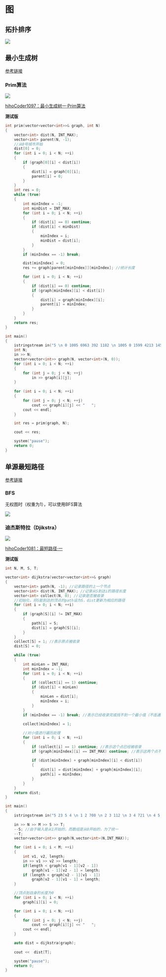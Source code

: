 # 图

## 拓扑排序

![](../../../pics/algorithms/拓扑排序.png)

## 最小生成树

[参考链接](https://www.youtube.com/watch?v=-E42M_yDWzI)

### Prim算法

![](../../../pics/algorithms/Prim算法.png)

[hihoCoder1097：最小生成树一·Prim算法](http://hihocoder.com/problemset/problem/1097)

**测试版**

```c++
int prim(vector<vector<int>>& graph, int N)
{
	vector<int> dist(N, INT_MAX);
	vector<int> parent(N, -1);
	//从0号城市开始
	dist[0] = 0;
	for (int i = 0; i < N; ++i)
	{
		if (graph[0][i] < dist[i])
		{
			dist[i] = graph[0][i];
			parent[i] = 0;
		}
	}
	int res = 0;
	while (true)
	{
		int minIndex = -1;
		int minDist = INT_MAX;
		for (int i = 0; i < N; ++i)
		{
			if (dist[i] == 0) continue;
			if (dist[i] < minDist)
			{
				minIndex = i;
				minDist = dist[i];
			}
		}
		if (minIndex == -1) break;

		dist[minIndex] = 0;
		res += graph[parent[minIndex]][minIndex]; //统计长度

		for (int i = 0; i < N; ++i)
		{
			if (dist[i] == 0) continue;
			if (graph[minIndex][i] < dist[i])
			{
				dist[i] = graph[minIndex][i];
				parent[i] = minIndex;
			}
		}
	}
	return res;
}

int main()
{
	istringstream in("5 \n 0 1005 6963 392 1182 \n 1005 0 1599 4213 1451 \n 6963 1599 0 9780 2789 \n 392 4213 9780 0 5236 \n 1182 1451 2789 5236 0");
	int N;
	in >> N;
	vector<vector<int>> graph(N, vector<int>(N, 0));
	for (int i = 0; i < N; ++i)
	{
		for (int j = 0; j < N; ++j)
			in >> graph[i][j];
	}
	
	for (int i = 0; i < N; ++i)
	{
		for (int j = 0; j < N; ++j)
			cout << graph[i][j] << "   ";
		cout << endl;
	}

	int res = prim(graph, N);

	cout << res;

	system("pause");
	return 0;
}
```

## 单源最短路径

[参考链接](https://www.youtube.com/watch?v=ypE6a1Kk-6Q)

### BFS

无权图时（权重为1），可以使用BFS算法

![](../../../pics/algorithms/无权图的单源最短路径.png)

### 迪杰斯特拉（Djikstra）

![](../../../pics/algorithms/有权图的单源最短路径.png)

[hihoCoder1081：最短路径·一](http://hihocoder.com/problemset/problem/1081)

**测试版**

```c++
int N, M, S, T;

vector<int> dijkstra(vector<vector<int>>& graph)
{
	vector<int> path(N, -1); //记录路径的上一个节点
	vector<int> dist(N, INT_MAX); //记录从S到达i的路径长度
	vector<int> collect(N, 0); //记录是否被收录
	//初始化，将S能到达的顶点的path设为S，dist更新为相应的路径
	for (int i = 0; i < N; ++i)
	{
		if (graph[S][i] != INT_MAX)
		{
			path[i] = S;
			dist[i] = graph[S][i];
		}
	}
	collect[S] = 1; //表示原点被收录
	dist[S] = 0;

	while (true)
	{
		int minLen = INT_MAX;
		int minIndex = -1;
		for (int i = 0; i < N; ++i)
		{
			if (collect[i] == 1) continue;
			if (dist[i] < minLen)
			{
				minLen = dist[i];
				minIndex = i;
			}
		}
		if (minIndex == -1) break; //表示已经收录完或找不到一个最小值（不连通）
		
		collect[minIndex] = 1;

		//对小值进行遍历处理
		for (int i = 0; i < N; ++i)
		{
			if (collect[i] == 1) continue; //表示这个点已经被收录
			if (graph[minIndex][i] == INT_MAX) continue; //表示这两个点不连通
			
			if (dist[minIndex] + graph[minIndex][i] < dist[i])
			{
				dist[i] = dist[minIndex] + graph[minIndex][i];
				path[i] = minIndex;
			}
		}
	}
	return dist;
}

int main()
{
	istringstream in("5 23 5 4 \n 1 2 708 \n 2 3 112 \n 3 4 721 \n 4 5 339 \n 5 4 960 \n 1 5 849 \n 2 5 98 \n 1 4 99 \n 2 4 25 \n 2 1 200 \n 3 1 146 \n 3 2 106 \n 1 4 860 \n 4 1 795 \n 5 4 479 \n 5 4 280 \n 3 4 341 \n 1 4 622 \n 4 2 362 \n 2 3 415 \n 4 1 904 \n 2 1 716 \n 2 5 575");
	
	in >> N >> M >> S >> T;
	--S; //由于输入是从1开始的，而数组是从0开始的，为了统一
	--T;
	vector<vector<int>> graph(N,vector<int>(N,INT_MAX));

	for (int i = 0; i < M; ++i)
	{
		int v1, v2, length;
		in >> v1 >> v2 >> length;
		if(length < graph[v1 - 1][v2 - 1])
			graph[v1 - 1][v2 - 1] = length;
		if (length < graph[v2 - 1][v1 - 1])
			graph[v2 - 1][v1 - 1] = length;
	}

	//顶点到自身的长度为0
	for (int i = 0; i < N; ++i)
		graph[i][i] = 0;

	for (int i = 0; i < N; ++i)
	{
		for (int j = 0; j < N; ++j)
			cout << graph[i][j] << "   ";
		cout << endl;
	}

	auto dist = dijkstra(graph);
	
	cout <<  dist[T];

	system("pause");
	return 0;
}
```



